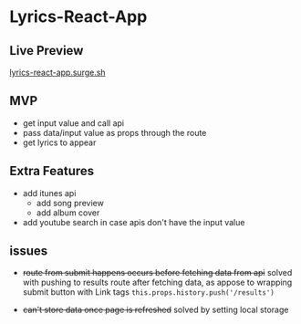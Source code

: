 # Lyrics-React-App
## Live Preview
[lyrics-react-app.surge.sh](http://lyrics-react-app.surge.sh)
## MVP
* get input value and call api
* pass data/input value as props through the route
* get lyrics to appear

## Extra Features
* add itunes api
  * add song preview
  * add album cover
* add youtube search in case apis don't have the input value

## issues
* <del>route from submit happens occurs before fetching data from api</del>
solved with pushing to results route after fetching data, as appose to wrapping submit button with Link tags 
```this.props.history.push('/results')```

* <del>can't store data once page is refreshed</del>
solved by setting local storage

